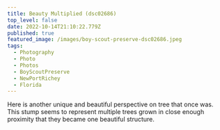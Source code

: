 ```yaml
---
title: Beauty Multiplied (dsc02686)
top_level: false
date: 2022-10-14T21:10:22.779Z
published: true
featured_image: /images/boy-scout-preserve-dsc02686.jpeg
tags:
  - Photography
  - Photo
  - Photos
  - BoyScoutPreserve
  - NewPortRichey
  - Florida
---
```

Here is another unique and beautiful perspective on tree that once was. This stump seems to represent multiple trees grown in close enough proximity that they became one beautiful structure.
